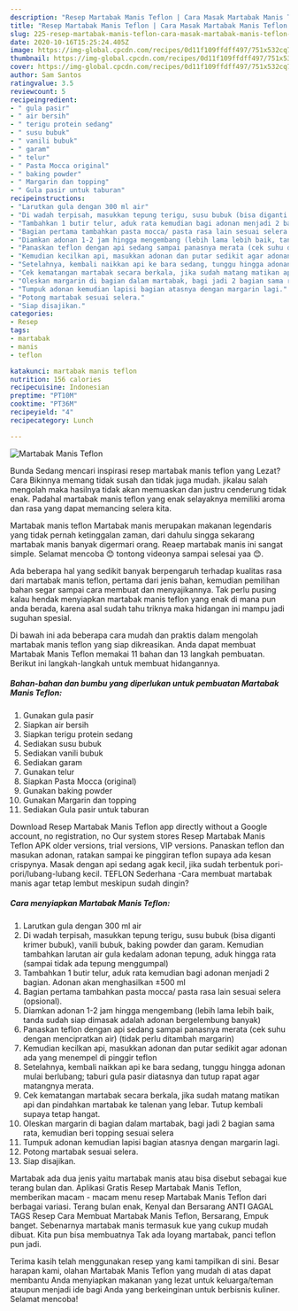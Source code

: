 ```yaml
---
description: "Resep Martabak Manis Teflon | Cara Masak Martabak Manis Teflon Yang Enak Dan Lezat"
title: "Resep Martabak Manis Teflon | Cara Masak Martabak Manis Teflon Yang Enak Dan Lezat"
slug: 225-resep-martabak-manis-teflon-cara-masak-martabak-manis-teflon-yang-enak-dan-lezat
date: 2020-10-16T15:25:24.405Z
image: https://img-global.cpcdn.com/recipes/0d11f109ffdff497/751x532cq70/martabak-manis-teflon-foto-resep-utama.jpg
thumbnail: https://img-global.cpcdn.com/recipes/0d11f109ffdff497/751x532cq70/martabak-manis-teflon-foto-resep-utama.jpg
cover: https://img-global.cpcdn.com/recipes/0d11f109ffdff497/751x532cq70/martabak-manis-teflon-foto-resep-utama.jpg
author: Sam Santos
ratingvalue: 3.5
reviewcount: 5
recipeingredient:
- " gula pasir"
- " air bersih"
- " terigu protein sedang"
- " susu bubuk"
- " vanili bubuk"
- " garam"
- " telur"
- " Pasta Mocca original"
- " baking powder"
- " Margarin dan topping"
- " Gula pasir untuk taburan"
recipeinstructions:
- "Larutkan gula dengan 300 ml air"
- "Di wadah terpisah, masukkan tepung terigu, susu bubuk (bisa diganti krimer bubuk), vanili bubuk, baking powder dan garam. Kemudian tambahkan larutan air gula kedalam adonan tepung, aduk hingga rata (sampai tidak ada tepung menggumpal)"
- "Tambahkan 1 butir telur, aduk rata kemudian bagi adonan menjadi 2 bagian. Adonan akan menghasilkan ±500 ml"
- "Bagian pertama tambahkan pasta mocca/ pasta rasa lain sesuai selera (opsional)."
- "Diamkan adonan 1-2 jam hingga mengembang (lebih lama lebih baik, tanda sudah siap dimasak adalah adonan bergelembung banyak)"
- "Panaskan teflon dengan api sedang sampai panasnya merata (cek suhu dengan mencipratkan air) (tidak perlu ditambah margarin)"
- "Kemudian kecilkan api, masukkan adonan dan putar sedikit agar adonan ada yang menempel di pinggir teflon"
- "Setelahnya, kembali naikkan api ke bara sedang, tunggu hingga adonan mulai berlubang; taburi gula pasir diatasnya dan tutup rapat agar matangnya merata."
- "Cek kematangan martabak secara berkala, jika sudah matang matikan api dan pindahkan martabak ke talenan yang lebar. Tutup kembali supaya tetap hangat."
- "Oleskan margarin di bagian dalam martabak, bagi jadi 2 bagian sama rata, kemudian beri topping sesuai selera"
- "Tumpuk adonan kemudian lapisi bagian atasnya dengan margarin lagi."
- "Potong martabak sesuai selera."
- "Siap disajikan."
categories:
- Resep
tags:
- martabak
- manis
- teflon

katakunci: martabak manis teflon 
nutrition: 156 calories
recipecuisine: Indonesian
preptime: "PT10M"
cooktime: "PT36M"
recipeyield: "4"
recipecategory: Lunch

---
```



![Martabak Manis Teflon](https://img-global.cpcdn.com/recipes/0d11f109ffdff497/751x532cq70/martabak-manis-teflon-foto-resep-utama.jpg)

Bunda Sedang mencari inspirasi resep martabak manis teflon yang Lezat? Cara Bikinnya memang tidak susah dan tidak juga mudah. jikalau salah mengolah maka hasilnya tidak akan memuaskan dan justru cenderung tidak enak. Padahal martabak manis teflon yang enak selayaknya memiliki aroma dan rasa yang dapat memancing selera kita.

Martabak manis teflon Martabak manis merupakan makanan legendaris yang tidak pernah ketinggalan zaman, dari dahulu singga sekarang martabak manis banyak digermari orang. Reaep martabak manis ini sangat simple. Selamat mencoba 😊 tontong videonya sampai selesai yaa 😊.

Ada beberapa hal yang sedikit banyak berpengaruh terhadap kualitas rasa dari martabak manis teflon, pertama dari jenis bahan, kemudian pemilihan bahan segar sampai cara membuat dan menyajikannya. Tak perlu pusing kalau hendak menyiapkan martabak manis teflon yang enak di mana pun anda berada, karena asal sudah tahu triknya maka hidangan ini mampu jadi suguhan spesial.


Di bawah ini ada beberapa cara mudah dan praktis dalam mengolah martabak manis teflon yang siap dikreasikan. Anda dapat membuat Martabak Manis Teflon memakai 11 bahan dan 13 langkah pembuatan. Berikut ini langkah-langkah untuk membuat hidangannya.

<!--inarticleads1-->

##### Bahan-bahan dan bumbu yang diperlukan untuk pembuatan Martabak Manis Teflon:

1. Gunakan  gula pasir
1. Siapkan  air bersih
1. Siapkan  terigu protein sedang
1. Sediakan  susu bubuk
1. Sediakan  vanili bubuk
1. Sediakan  garam
1. Gunakan  telur
1. Siapkan  Pasta Mocca (original)
1. Gunakan  baking powder
1. Gunakan  Margarin dan topping
1. Sediakan  Gula pasir untuk taburan


Download Resep Martabak Manis Teflon app directly without a Google account, no registration, no Our system stores Resep Martabak Manis Teflon APK older versions, trial versions, VIP versions. Panaskan teflon dan masukan adonan, ratakan sampai ke pinggiran teflon supaya ada kesan crispynya. Masak dengan api sedang agak kecil, jika sudah terbentuk pori-pori/lubang-lubang kecil. TEFLON Sederhana -Cara membuat martabak manis agar tetap lembut meskipun sudah dingin? 

<!--inarticleads2-->

##### Cara menyiapkan Martabak Manis Teflon:

1. Larutkan gula dengan 300 ml air
1. Di wadah terpisah, masukkan tepung terigu, susu bubuk (bisa diganti krimer bubuk), vanili bubuk, baking powder dan garam. Kemudian tambahkan larutan air gula kedalam adonan tepung, aduk hingga rata (sampai tidak ada tepung menggumpal)
1. Tambahkan 1 butir telur, aduk rata kemudian bagi adonan menjadi 2 bagian. Adonan akan menghasilkan ±500 ml
1. Bagian pertama tambahkan pasta mocca/ pasta rasa lain sesuai selera (opsional).
1. Diamkan adonan 1-2 jam hingga mengembang (lebih lama lebih baik, tanda sudah siap dimasak adalah adonan bergelembung banyak)
1. Panaskan teflon dengan api sedang sampai panasnya merata (cek suhu dengan mencipratkan air) (tidak perlu ditambah margarin)
1. Kemudian kecilkan api, masukkan adonan dan putar sedikit agar adonan ada yang menempel di pinggir teflon
1. Setelahnya, kembali naikkan api ke bara sedang, tunggu hingga adonan mulai berlubang; taburi gula pasir diatasnya dan tutup rapat agar matangnya merata.
1. Cek kematangan martabak secara berkala, jika sudah matang matikan api dan pindahkan martabak ke talenan yang lebar. Tutup kembali supaya tetap hangat.
1. Oleskan margarin di bagian dalam martabak, bagi jadi 2 bagian sama rata, kemudian beri topping sesuai selera
1. Tumpuk adonan kemudian lapisi bagian atasnya dengan margarin lagi.
1. Potong martabak sesuai selera.
1. Siap disajikan.


Martabak ada dua jenis yaitu martabak manis atau bisa disebut sebagai kue terang bulan dan. Aplikasi Gratis Resep Martabak Manis Teflon, memberikan macam - macam menu resep Martabak Manis Teflon dari berbagai variasi. Terang bulan enak, Kenyal dan Bersarang ANTI GAGAL TAGS Resep Cara Membuat Martabak Manis Teflon, Bersarang, Empuk banget. Sebenarnya martabak manis termasuk kue yang cukup mudah dibuat. Kita pun bisa membuatnya Tak ada loyang martabak, panci teflon pun jadi. 

Terima kasih telah menggunakan resep yang kami tampilkan di sini. Besar harapan kami, olahan Martabak Manis Teflon yang mudah di atas dapat membantu Anda menyiapkan makanan yang lezat untuk keluarga/teman ataupun menjadi ide bagi Anda yang berkeinginan untuk berbisnis kuliner. Selamat mencoba!
